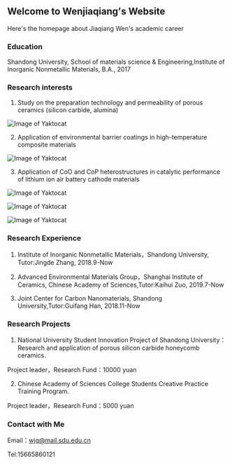 ## Welcome to Wenjiaqiang's Website

Here's the homepage about Jiaqiang Wen's academic career

### Education

Shandong University, School of materials science & Engineering,Institute of Inorganic Nonmetallic Materials, B.A., 2017

### Research interests

1. Study on the preparation technology and permeability of porous ceramics (silicon carbide, alumina)

![Image of Yaktocat](https://github.com/NeedleCandy/Wen-Jiaqiang.github.io/blob/master/mmm.png)

2. Application of environmental barrier coatings in high-temperature composite materials

![Image of Yaktocat](https://github.com/NeedleCandy/Wen-Jiaqiang.github.io/blob/master/fff.png)

3. Application of CoO and CoP heterostructures in catalytic performance of lithium ion air battery cathode materials

![Image of Yaktocat](https://github.com/NeedleCandy/Wen-Jiaqiang.github.io/blob/master/nnn.jpg)

![Image of Yaktocat](https://github.com/NeedleCandy/Wen-Jiaqiang.github.io/blob/master/bc.png)

![Image of Yaktocat](https://github.com/NeedleCandy/Wen-Jiaqiang.github.io/blob/master/gh.png)

### Research Experience

1. Institute of Inorganic Nonmetallic Materials，Shandong University, Tutor:Jingde Zhang, 2018.9-Now

2. Advanced Environmental Materials Group，Shanghai Institute of Ceramics, Chinese Academy of Sciences,Tutor:Kaihui Zuo, 2019.7-Now

3. Joint Center for Carbon Nanomaterials, Shandong University,Tutor:Guifang Han, 2018.11-Now

### Research Projects

1. National University Student Innovation Project of Shandong University：Research and application of porous silicon carbide honeycomb ceramics.

 Project leader，Research Fund：10000 yuan

2. Chinese Academy of Sciences College Students Creative Practice Training Program.

 Project leader，Research Fund：5000 yuan

### Contact with Me

Email：wjq@mail.sdu.edu.cn

Tel:15665860121
